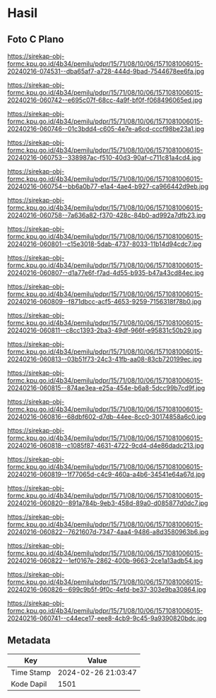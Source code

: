 # Hasil

## Foto C Plano

https://sirekap-obj-formc.kpu.go.id/4b34/pemilu/pdpr/15/71/08/10/06/1571081006015-20240216-074531--dba65af7-a728-444d-9bad-7544678ee6fa.jpg

https://sirekap-obj-formc.kpu.go.id/4b34/pemilu/pdpr/15/71/08/10/06/1571081006015-20240216-060742--e695c07f-68cc-4a9f-bf0f-f068496065ed.jpg

https://sirekap-obj-formc.kpu.go.id/4b34/pemilu/pdpr/15/71/08/10/06/1571081006015-20240216-060746--01c3bdd4-c605-4e7e-a6cd-cccf98be23a1.jpg

https://sirekap-obj-formc.kpu.go.id/4b34/pemilu/pdpr/15/71/08/10/06/1571081006015-20240216-060753--338987ac-f510-40d3-90af-c711c81a4cd4.jpg

https://sirekap-obj-formc.kpu.go.id/4b34/pemilu/pdpr/15/71/08/10/06/1571081006015-20240216-060754--bb6a0b77-e1a4-4ae4-b927-ca966442d9eb.jpg

https://sirekap-obj-formc.kpu.go.id/4b34/pemilu/pdpr/15/71/08/10/06/1571081006015-20240216-060758--7a636a82-f370-428c-84b0-ad992a7dfb23.jpg

https://sirekap-obj-formc.kpu.go.id/4b34/pemilu/pdpr/15/71/08/10/06/1571081006015-20240216-060801--c15e3018-5dab-4737-8033-11b14d94cdc7.jpg

https://sirekap-obj-formc.kpu.go.id/4b34/pemilu/pdpr/15/71/08/10/06/1571081006015-20240216-060807--d1a77e6f-f7ad-4d55-b935-b47a43cd84ec.jpg

https://sirekap-obj-formc.kpu.go.id/4b34/pemilu/pdpr/15/71/08/10/06/1571081006015-20240216-060809--f871dbcc-acf5-4653-9259-7156318f78b0.jpg

https://sirekap-obj-formc.kpu.go.id/4b34/pemilu/pdpr/15/71/08/10/06/1571081006015-20240216-060811--c8cc1393-2ba3-49df-966f-e95831c50b29.jpg

https://sirekap-obj-formc.kpu.go.id/4b34/pemilu/pdpr/15/71/08/10/06/1571081006015-20240216-060813--03b51f73-24c3-41fb-aa08-83cb720199ec.jpg

https://sirekap-obj-formc.kpu.go.id/4b34/pemilu/pdpr/15/71/08/10/06/1571081006015-20240216-060815--874ae3ea-e25a-454e-b6a8-5dcc99b7cd9f.jpg

https://sirekap-obj-formc.kpu.go.id/4b34/pemilu/pdpr/15/71/08/10/06/1571081006015-20240216-060816--68dbf602-d7db-44ee-8cc0-30174858a6c0.jpg

https://sirekap-obj-formc.kpu.go.id/4b34/pemilu/pdpr/15/71/08/10/06/1571081006015-20240216-060818--c1085f87-4631-4722-9cd4-d4e86dadc213.jpg

https://sirekap-obj-formc.kpu.go.id/4b34/pemilu/pdpr/15/71/08/10/06/1571081006015-20240216-060819--1f77065d-c4c9-460a-a4b6-34541e64a67d.jpg

https://sirekap-obj-formc.kpu.go.id/4b34/pemilu/pdpr/15/71/08/10/06/1571081006015-20240216-060820--891a784b-9eb3-458d-89a0-d085877d0dc7.jpg

https://sirekap-obj-formc.kpu.go.id/4b34/pemilu/pdpr/15/71/08/10/06/1571081006015-20240216-060822--7621607d-7347-4aa4-9486-a8d3580963b6.jpg

https://sirekap-obj-formc.kpu.go.id/4b34/pemilu/pdpr/15/71/08/10/06/1571081006015-20240216-060822--1ef0167e-2862-400b-9663-2ce1a13adb54.jpg

https://sirekap-obj-formc.kpu.go.id/4b34/pemilu/pdpr/15/71/08/10/06/1571081006015-20240216-060826--699c9b5f-9f0c-4efd-be37-303e9ba30864.jpg

https://sirekap-obj-formc.kpu.go.id/4b34/pemilu/pdpr/15/71/08/10/06/1571081006015-20240216-060741--c44ece17-eee8-4cb9-9c45-9a9390820bdc.jpg


## Metadata

| Key        | Value               |
| ---------- | ------------------- |
| Time Stamp | 2024-02-26 21:03:47 |
| Kode Dapil | 1501                |



